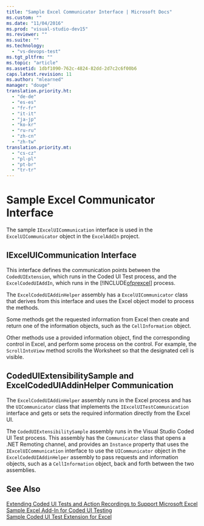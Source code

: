 ```yaml
---
title: "Sample Excel Communicator Interface | Microsoft Docs"
ms.custom: ""
ms.date: "11/04/2016"
ms.prod: "visual-studio-dev15"
ms.reviewer: ""
ms.suite: ""
ms.technology: 
  - "vs-devops-test"
ms.tgt_pltfrm: ""
ms.topic: "article"
ms.assetid: 1dbf1090-762c-4824-82dd-2d7c2c6f00b6
caps.latest.revision: 11
ms.author: "mlearned"
manager: "douge"
translation.priority.ht: 
  - "de-de"
  - "es-es"
  - "fr-fr"
  - "it-it"
  - "ja-jp"
  - "ko-kr"
  - "ru-ru"
  - "zh-cn"
  - "zh-tw"
translation.priority.mt: 
  - "cs-cz"
  - "pl-pl"
  - "pt-br"
  - "tr-tr"
---
```

# Sample Excel Communicator Interface
The sample `IExcelUICommunication` interface is used in the `ExcelUICommunicator` object in the `ExcelAddIn` project.  
  
## IExcelUICommunication Interface  
 This interface defines the communication points between the `CodedUIExtension`, which runs in the Coded UI Test process, and the `ExcelCodedUIAddIn`, which runs in the [!INCLUDE[ofprexcel](../test/includes/ofprexcel_md.md)] process.  
  
 The `ExcelCodedUIAddinHelper` assembly has a `ExcelUICommunicator` class that derives from this interface and uses the Excel object model to process the methods.  
  
 Some methods get the requested information from Excel then create and return one of the information objects, such as the `CellInformation` object.  
  
 Other methods use a provided information object, find the corresponding control in Excel, and perform some process on the control. For example, the `ScrollIntoView` method scrolls the Worksheet so that the designated cell is visible.  
  
## CodedUIExtensibilitySample and ExcelCodedUIAddinHelper Communication  
 The `ExcelCodedUIAddinHelper` assembly runs in the Excel process and has the `UICommunicator` class that implements the `IExcelUITestCommunication` interface and gets or sets the required information directly from the Excel UI.  
  
 The `CodedUIExtensibilitySample` assembly runs in the Visual Studio Coded UI Test process. This assembly has the `Communicator` class that opens a .NET Remoting channel, and provides an `Instance` property that uses the `IExcelUICommunication` interface to use the `UICommunicator` object in the `ExcelCodedUIAddinHelper` assembly to pass requests and information objects, such as a `CellInformation` object, back and forth between the two assemblies.  
  
## See Also  
 [Extending Coded UI Tests and Action Recordings to Support Microsoft Excel](../test/extending-coded-ui-tests-and-action-recordings-to-support-microsoft-excel.md)   
 [Sample Excel Add-In for Coded UI Testing](../test/sample-excel-add-in-for-coded-ui-testing.md)   
 [Sample Coded UI Test Extension for Excel](../test/sample-coded-ui-test-extension-for-excel.md)